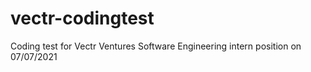 # vectr-codingtest
Coding test for Vectr Ventures Software Engineering intern position on 07/07/2021
